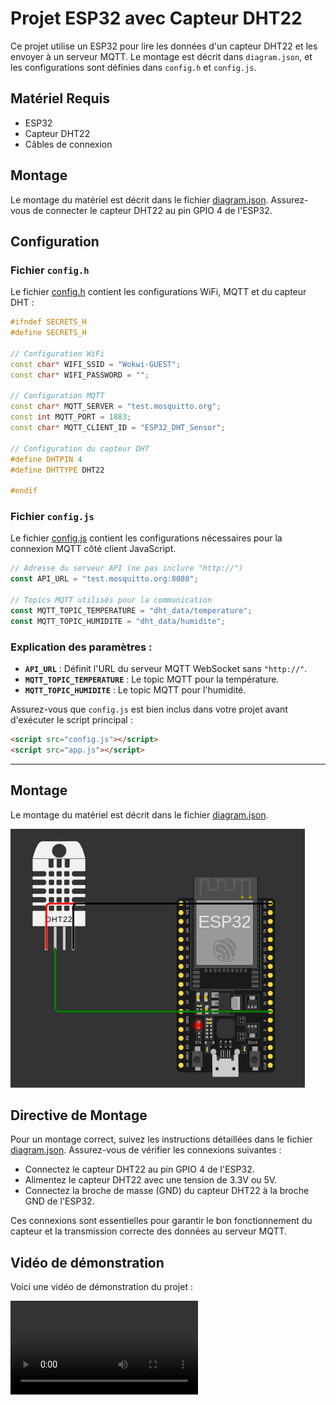 # Projet ESP32 avec Capteur DHT22

Ce projet utilise un ESP32 pour lire les données d'un capteur DHT22 et les envoyer à un serveur MQTT. Le montage est décrit dans `diagram.json`, et les configurations sont définies dans `config.h` et `config.js`.

## Matériel Requis

- ESP32
- Capteur DHT22
- Câbles de connexion

## Montage

Le montage du matériel est décrit dans le fichier [diagram.json](diagram.json). Assurez-vous de connecter le capteur DHT22 au pin GPIO 4 de l'ESP32.

## Configuration

### Fichier `config.h`

Le fichier [config.h](config.h) contient les configurations WiFi, MQTT et du capteur DHT :

```cpp
#ifndef SECRETS_H
#define SECRETS_H

// Configuration WiFi
const char* WIFI_SSID = "Wokwi-GUEST";
const char* WIFI_PASSWORD = "";

// Configuration MQTT
const char* MQTT_SERVER = "test.mosquitto.org";
const int MQTT_PORT = 1883;
const char* MQTT_CLIENT_ID = "ESP32_DHT_Sensor";

// Configuration du capteur DHT
#define DHTPIN 4  
#define DHTTYPE DHT22 

#endif 
```

### Fichier `config.js`

Le fichier [config.js](config.js) contient les configurations nécessaires pour la connexion MQTT côté client JavaScript.

```js
// Adresse du serveur API (ne pas inclure "http://")
const API_URL = "test.mosquitto.org:8080";

// Topics MQTT utilisés pour la communication
const MQTT_TOPIC_TEMPERATURE = "dht_data/temperature";
const MQTT_TOPIC_HUMIDITE = "dht_data/humidite";
```

### Explication des paramètres :
- **`API_URL`** : Définit l'URL du serveur MQTT WebSocket sans `"http://"`.  
- **`MQTT_TOPIC_TEMPERATURE`** : Le topic MQTT pour la température.  
- **`MQTT_TOPIC_HUMIDITE`** : Le topic MQTT pour l'humidité.  

Assurez-vous que `config.js` est bien inclus dans votre projet avant d'exécuter le script principal :

```html
<script src="config.js"></script>
<script src="app.js"></script>
```

---
## Montage

Le montage du matériel est décrit dans le fichier [diagram.json](diagram.json). 

![Montage du matériel](capture.png)



## Directive de Montage

Pour un montage correct, suivez les instructions détaillées dans le fichier [diagram.json](diagram.json). Assurez-vous de vérifier les connexions suivantes :

- Connectez le capteur DHT22 au pin GPIO 4 de l'ESP32.
- Alimentez le capteur DHT22 avec une tension de 3.3V ou 5V.
- Connectez la broche de masse (GND) du capteur DHT22 à la broche GND de l'ESP32.

Ces connexions sont essentielles pour garantir le bon fonctionnement du capteur et la transmission correcte des données au serveur MQTT.

## Vidéo de démonstration

Voici une vidéo de démonstration du projet :

![Vidéo de démonstration](captureVideo.mp4)




